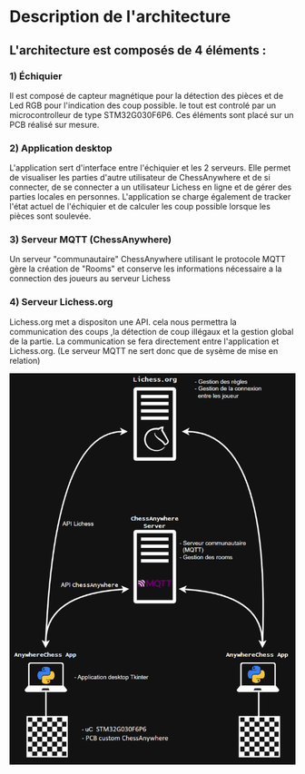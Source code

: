 # Description de l'architecture

## L'architecture est composés de 4 éléments :

### 1) Échiquier
Il est composé de capteur magnétique pour la détection des pièces et de Led RGB pour l'indication des coup possible.
le tout est controlé par un microcontrolleur de type STM32G030F6P6. Ces éléments sont placé sur un PCB réalisé sur mesure. 

### 2) Application desktop
L'application sert d'interface entre l'échiquier et les 2 serveurs. Elle permet de visualiser les parties d'autre utilisateur de ChessAnywhere et de si connecter, de se connecter a un utilisateur Lichess en ligne et de gérer des parties locales en personnes. L'application se charge également de tracker l'état actuel de l'échiquier et de calculer les coup possible lorsque les pièces sont soulevée.

### 3) Serveur MQTT (ChessAnywhere)
Un serveur "communautaire" ChessAnywhere utilisant le protocole MQTT gère la création de "Rooms" et conserve les informations nécessaire a la connection des joueurs au serveur Lichess 

### 4) Serveur Lichess.org
Lichess.org met a dispositon une API. cela nous permettra la communication des coups ,la détection de coup illégaux et la gestion global de la partie. La communication se fera directement entre l'application et Lichess.org. (Le serveur MQTT ne sert donc que de sysème de mise en relation)  

![architecture global](img/arch_projet.png)